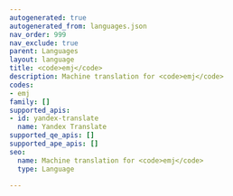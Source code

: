 ```yaml
---
autogenerated: true
autogenerated_from: languages.json
nav_order: 999
nav_exclude: true
parent: Languages
layout: language
title: <code>emj</code>
description: Machine translation for <code>emj</code>
codes:
- emj
family: []
supported_apis:
- id: yandex-translate
  name: Yandex Translate
supported_qe_apis: []
supported_ape_apis: []
seo:
  name: Machine translation for <code>emj</code>
  type: Language

---
```


